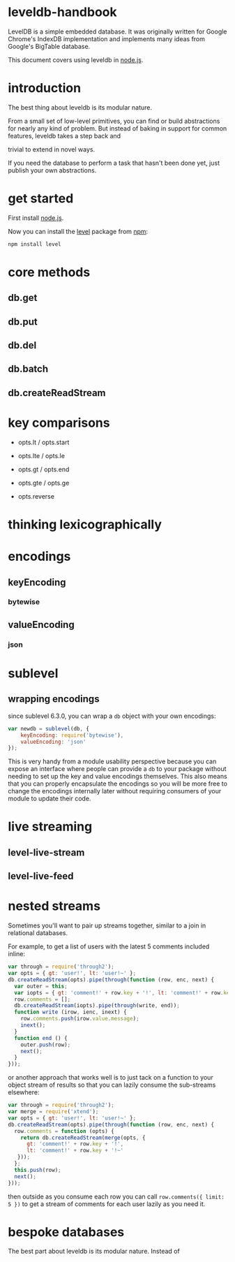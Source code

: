 # leveldb-handbook

LevelDB is a simple embedded database. It was originally written for Google
Chrome's IndexDB implementation and implements many ideas from Google's
BigTable database.

This document covers using leveldb in [node.js](http://nodejs.org).

# introduction

The best thing about leveldb is its modular nature.

From a small set of low-level primitives, you can find or build abstractions for
nearly any kind of problem. But instead of baking in support for common
features, leveldb takes a step back and 

trivial to extend in novel ways.




If you need the database to perform a task that hasn't been done yet, just
publish your own abstractions.

# get started

First install [node.js](http://nodejs.org).

Now you can install the [level](https://npmjs.org/package/level)
package from [npm](https://npmjs.org):

``` js
npm install level
```

# core methods

## db.get

## db.put

## db.del

## db.batch

## db.createReadStream

# key comparisons

* opts.lt / opts.start
* opts.lte / opts.le
* opts.gt / opts.end
* opts.gte / opts.ge

* opts.reverse

# thinking lexicographically

# encodings

## keyEncoding

### bytewise

## valueEncoding

### json

# sublevel

## wrapping encodings

since sublevel 6.3.0, you can wrap a `db` object with your own encodings:

``` js
var newdb = sublevel(db, {
    keyEncoding: require('bytewise'),
    valueEncoding: 'json'
});
```

This is very handy from a module usability perspective because you can expose an
interface where people can provide a `db` to your package without needing to set
up the key and value encodings themselves. This also means that you can properly
encapsulate the encodings so you will be more free to change the encodings
internally later without requiring consumers of your module to update their
code.

# live streaming

## level-live-stream

## level-live-feed

# nested streams

Sometimes you'll want to pair up streams together, similar to a join in
relational databases.

For example, to get a list of users with the latest 5 comments included inline:

``` js
var through = require('through2');
var opts = { gt: 'user!', lt: 'user!~' };
db.createReadStream(opts).pipe(through(function (row, enc, next) {
  var outer = this;
  var iopts = { gt: 'comment!' + row.key + '!', lt: 'comment!' + row.key + '!~', limit: 5 };
  row.comments = [];
  db.createReadStream(iopts).pipe(through(write, end));
  function write (irow, ienc, inext) {
    row.comments.push(irow.value.message);
    inext();
  }
  function end () {
    outer.push(row);
    next();
  }
}));
```

or another approach that works well is to just tack on a function to your object
stream of results so that you can lazily consume the sub-streams elsewhere:

``` js
var through = require('through2');
var merge = require('xtend');
var opts = { gt: 'user!', lt: 'user!~' };
db.createReadStream(opts).pipe(through(function (row, enc, next) {
  row.comments = function (opts) {
    return db.createReadStream(merge(opts, {
      gt: 'comment!' + row.key + '!',
      lt: 'comment!' + row.key + '!~'
   }));
  };
  this.push(row);
  next();
}));
```

then outside as you consume each row you can call `row.comments({ limit: 5 })`
to get a stream of comments for each user lazily as you need it.

# bespoke databases

The best part about leveldb is its modular nature. Instead of

